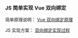 ### JS 简单实现 Vue 双向绑定
简单原理说明： [Vue 双向绑定原理](https://www.jianshu.com/p/d890b78b7939)

JS 实现方案： [双向绑定实现过程](https://www.cnblogs.com/canfoo/p/6891868.html)
